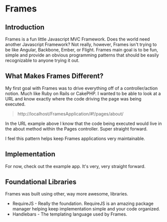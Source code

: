 # Frames

## Introduction

Frames is a fun little Javascript MVC Framework. Does the world need another Javascript Framework? Not really, however, Frames isn't trying to be like Angular, Backbone, Ember, or Flight. Frames main goal is to be fun, simple and provide an obvious programming patterns that should be easily recognizable to anyone trying it out.

## What Makes Frames Different?

My first goal with Frames was to drive everything off of a controller/action notion. Much like Ruby on Rails or CakePHP. I wanted to be able to look at a URL and know exactly where the code driving the page was being executed.

> http://localhost/FramesApplication/#!/pages/about/

In the URL example above I know that the code being executed would live in the about method within the Pages controller. Super straight forward.

I feel this pattern helps keep Frames applications very maintainable.

## Implementation

For now, check out the example app. It's very, very straight forward.

## Foundational Libraries

Frames was built using other, way more awesome, libraries.

* RequireJS - Really the foundation. RequireJS is an amazing package manager helping keep implementation simple and your code organized.
* Handlebars - The templating language used by Frames.

